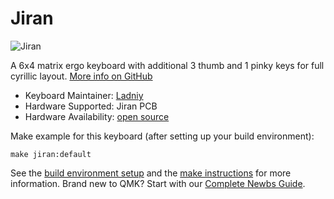 # Jiran

![Jiran](https://i.imgur.com/yQLAejM.png)

A 6x4 matrix ergo keyboard with additional 3 thumb and 1 pinky keys for full cyrillic layout. [More info on GitHub](https://github.com/Ladniy/jiran-keyboard)

* Keyboard Maintainer: [Ladniy](https://github.com/Ladniy)
* Hardware Supported: Jiran PCB
* Hardware Availability: [open source](https://github.com/Ladniy/jiran-keyboard/tree/master/Pcb)

Make example for this keyboard (after setting up your build environment):

    make jiran:default

See the [build environment setup](https://docs.qmk.fm/#/getting_started_build_tools) and the [make instructions](https://docs.qmk.fm/#/getting_started_make_guide) for more information. Brand new to QMK? Start with our [Complete Newbs Guide](https://docs.qmk.fm/#/newbs).